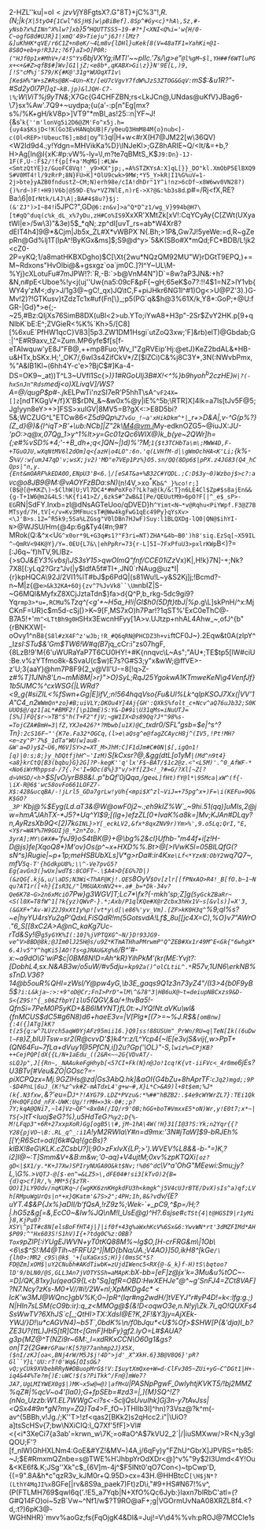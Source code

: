 2-HZL''ku|=oI$<jzvVj$Y8FgtsX?.G"8T}+jC%3"!,*R.(N;|k`{X|5tyO4{1Cwl^6SjH$]w|pBiBef].8Sp^#Gy<c}*hA\,Sz,#-yNsb7x%IINn^X%lw?]xb`}5^`HQUTTSS5~19-#?*]<XNI<Q%i='w{H/0-C~ogfG8d#UJR}1|xmQ'49>Tieju"j6J!!lMz?&]uKhHK*qVE/r6C1Z+n8eK/~4Lm8v{lDHl}uKek[8(V=48aTF1=YahKi+@1-8S8Q+eb+p!R3Jz;?6f}aI>O]P0R:("HJf0p1x#MhV+/4!S^Ys`6bjVXYg;iMTl'~~pIIc.'7s/\g>e"`@l%gM~$l,YH##f6WTluPGx+<+&#Z>qfB$#]Wv]G1|jZ;<e8b*,qKABX>Gi\z}}N'9E[L,)9,[!S"cM%j'S79/K{#K@'31g*WUOqXT1v\[Ke$H%"W+sZ#Rs@BK~4Un~Kt/[eU7cVgvY7fdW%JzS3ZTOG&GqV:`mS$:&u1R?"-#Sd2y0l7P[)`qI~kB.jp)&lJQH-C7-\%`;W\ViT%j9yTN&*;X7Gc{G4CHFZBN;rs<LkJCn@,UNdas@uKfV}JBag6-\7}sx%Aw'.7Q9+~uydpa;{u(a'-:p[n"Eg[mx?s%/%K+gH/kV8p>]VT9"*mBl_as!25::n|YF~J!{&s'`k{''m'lonVg5i2D6@ZM'Fo^x5j.h={uy4a$KsjD<!K(Go3EvHANqbUB|F/y0euQ3HmM84M{o}nub<]-c(Ol<REP>!UbeucT6];m8d|`oy"I:}ql|H+w<#rX(H7@JM22[w\36QV)<W2Id9d4.;y!Ydgn=MHVikKa%D}\INJeKl>;GZ8hARIE~Q/<It/&=+b,?H>Ag[In@I{xK:#p:vW%-ly=\l,m?te7qBMtS_K$`J9:Dn}-1J-1F(F,U-:F$2/!f{p[f+a'MqMG|:#LW=<SmtzQtYE}z/GuoFC8Vq!'_y9>KX"jp;,=A%STZKYsA:X]qL[}}_DO"kl.XmObP5ElBXQ9S#V0MT4!l/9zRrP;8N}FU>K]*OlU9cwk>9MW;*Y5_Y>kR|I1%G%uV=1-2j>bte}yAZB0fndustZ~CM;N)erh98e/cIA!dhDr"1Y^i!nz>6cDf~x8W6wv0VN28?){)%rd~)F!+H9)V6b|@59D-E%v*VZ7NlE,n)rE->X?@&:%b3s8d`.p#=/Rj<fX,RE?Ba:\6|`0IrNtk/L4J\A|;BA#4$8u?}$j:(&'ZJ")>I~84!`i5JPC?",GD`@6:zn&v]>a^Q*D^z1/wg_V}994b@H7\[t#qQ^duq(c%k_dL_x%7yDu,zH#Co%IS9`XxXR'XMtZk[xV!:CqYCyAy{C[ZWt(UXyatWl|e>/5w\3)"&3e)5$_*qN;.zp^dI[uvT_rs=ab*W4Xr8?dEIT4h4]9@*&Cjm|Jb5x_ZL#X*vWBPX`N{.Bh;>1P&,Gw7J!5yeWe:=d,R~gZepRn@Gd%lj1T(lpA^!ByKGx&ms]$;S9@d^y>`5&K(SBo#X*mQd;FC*BDB/L!jk2<cZ0-2P=yKQ;1/a8matHKBXDgho)$C[\Xt{2wu*NQzQM92MU"W}rDGtT9EPQ,)+=M~Rdxons"HvOlbi@&+gsxgz`oa`jm0C.]?I^Y~UL\M-%Yj}cXLotuFu#7mJPW!?:`R,-B:`>b@VnM4N")D`=8w?aP3JN&:+h?&N,n#pE<Uboe%!y<j(uj''Uw{na5:09cF&pF{~gH;65eK$o7?:!!4$1=NZ>lY1vb{WY4y'zM<;dy>J/1g3@~gC!_qx)JQ\tC,F+piJHkr6NG1l^#1)Og<>U@PZ'3).)G-Mv!2)?!GTKusv}tZdzTc1x#uf(Fn[\}_;p5(PG`q&$h@3%61X/k,Y8*:GoP;+@U:fGR-|Gd}*>e{;-~25,#Bz:QIjXs76SimB8DX(uBl<2>ub.YTo;iYwA8+H3p"-2Sr$ZvY2HK.p[9+qNlbK`bE:E^;ZVGieR<%K%`Kh>5/[C8][%6xuE`PfHW1qcC}V83|5p3.ZW1DM1Hsgi`utZoQ3xw;'F]&rb)elT)@Gbdab;G:|'^E#R9axv_tZ=Zum.MP6yfe$f[s[f-eTAIwquw'yE8J"FB@,++mp8Fuo;Wv_l"ZgRVEip'Hj:@etJ}KeZ2bdAL&*HB-u&HTx,bSKx.H;'_OK7/,6wl3s4ZifCkV*/Z[$lZCi)C&%j8C3Y*,3N(:NWvbPmx,%"A&IB1Kl~(6hh4Y-c'e>?BjC$#]Ka-4-DS=OK9~_at))T^L3~UVfl1Sc{>*)}1#RGoUIj3B#X!<^%}b9hyo$h^b2%ve^[OjkS@Tl^c20sD]c?L?Vsss8jEtKk4w^n.>t|FTt7R_Wg";w)kI.dIZt9iKMRxLAG?*)1(-C5R$czHE}`H|?(-hxSnJn"Rds`medj<o)XLivqV]/WS?A=@/qugP$p#-.j*kELPwTi'nzSI7eR'P5hhT\sA`^vF24X=[]z`[ndTKGgV*/f}X'B$rDN_&~&w0x%@y|iE%^5b;\RTR]X]4lk=a7ls[tJv5F@5;Jg!yyn8eY>+>]FSS>xulGV|8MV5=B?gX<:>E8D5bi?5&;WCZUG^L"ETCw86<Z5*d9Qp`%Z7vGu_!~a'xHikDkm^*|`_r+>D&A|,v-^G(p%?}(Z_d}@\)&{l^iqT>B'+\ub:NCb]|Z"2k\M4@vm.i*My-edknOZG5~@iuJX:J*U-'pO:>q@x,07Qg_1>y^1%lt>y=Gc01zQc6WIX@)k_b(ye~2QWr]h={;e#%vSD%*4;'-+B_dh+;q<]QN~|)d)%'?M\;`1{$t3TCHbTa\m\;MWW4D,F-+TGuOJU,wXqNtMV6l2dOm]q<{azH|o4LO":6n.'q(LVHfM-d|\gWmOchHA<K'Li;`{k%-S`%V/:w{umJ47qD'v;wsX;jv2)'MD"e7VEp1Pz%}O5.sn/QQ(8Dp6$|pPX.z4JG83(Q4_hCQps|"n,y.{Ent&mOARF%kEDA0O,ENpU3'B<6.|/[eSAT&a+%B32C#YQDL.;C:D$3y~0)Wzboj$>c?:aV`c@o8JB9@M:@vAOYFzBDa:sN)*(n!4V,>xo$^*%u]%*=>V5+mj\]~T489#|z?*=sL^^"lt/c*B&P:65c~_VO'<`TTSM=XST.%X!r\3SOwLH?;9W!k52jR9qUn2;oOf_Wq#Bykd](;b042iayMsxTpGiH8bO>7_Rl^5cug`3Zko&Vi1.ku0^XQtDu.'$K`b&^_}%co!r;](B$@[@+KKZ\)~$ClhW|U;Vl7DC4*#mPoXFo??Lk?a@(k/&:T}n6LE4Cl$Zp#$s8ajEn&&{g-T+1W6@m2&4LS:%K{fi41>Z/,6zkS#^ZwB&I[Pe/QEUutM9>6pO?F[|^_e$_sP>-EG`RN|SdFY.Inxb\=zl@dNsAGTeUoo/qDVED}h`^Yimt<N~*v@Rqhu<PiYWpf.F3@Z7BMTsyd/7H,tV[</v=Kv3MFmucsT#@Ww4kgFwG1qEc49Py}qYsXv><\J'B>s.12=^R5k9;5Sa%LZGsg"V0lDBn7HJwF)Suy:l1BLQXDg-lQ0|QN@$ihYI-N`>@WJSU/Hm{@4p:6g&Ty4(#n;9#?MRok(Q:&^x<U`G^x0or*9L+G3q#s1?"F3ri=NT)ZHA*&4b~B0')h8'siq.EzSq[~X59IL^~QmRV<94K@Y}/Y=.0EU{L7&\|ehPpRr=73{r-L]5I~7FxPfuU3>pxlrKWp`B<)?=[:J6q~'f\)hTV,9LlBz-{>sO*J&EY3%vbsj\JS3sY15>qwOlmQ"fnf/CCE01iZz*Vx)K|,H!k}7N]-+;Nk?7X8[(:yLq2?Grz"Jv(|y$IdfA5f#TI+,JN0`rNAug@uz*I|{r}kpHQCA\92J/2VI1%lT#bJ$p6PdQ|(s81Wu!L~y&S2Kj]j;!Bcmd?-n~M|z{@`e>&k32KA+6Oj{zv^7%JvVk8``\Um`nbIZ|S-~G6MQl&MyfxZ8XCjJztaTdn$}fa>d{Q^P,b_rkg-5dc9gi9?Yq`rmp3>*u=,RCM`u%*Tzq^(<g'+~H5a_H!i|GI$h0(5Dft}tbJ\|%p*.g\L]skPnH/^x:MjCKnF=UR)c$m5d-cSj[)>K~9[F,MS7xO)h7Par!?1qST%'ExC0eThC@-B7A5!+'m`^<LTtBh9g0H`SHx3EwcnHFyy[1A>v.UJtzp+nhAL4Ahw_~,ofJ^\{b"{rBNKXW[-oOvy1^n8`8{S8l#zX4F^z'wJb;!R_#Q6qRN@PHCDZ3h+vi`ftCF0J~}.2Eqw&t0A(zIpY^_Iz*sI:STu$&'Gm$TW6!W#q(B*7jq_cCr:i"zs07hgF,{8LzB!9'M{6'uWURaYaP7T6CU0HY!+#K{nnqvc\L~As";"AU*;TE$tp5[lW#ciU:Be.v%zYTfmo8k-&SvaU(c$w)E7s?G#S3;y"x&wW;@ffVE>-z'U;3{aaY}@hm7P8F9{2_v@Vll'U-=8[!q>Z-z#_%T]1JNh8'Ln~mMi8M|\>r}">O}SyL;RqJ25YgokwA1KTmweKeN\g4VenfJ*f}1b5lJMC%^cxW*SG{|LWRd?<9_g{#s*iZIL<%fSwn*+Gg|E]ifV,;n!564hqqVso{Fu&Ul%Lk^qIpKSOJ7Xx(|VV'1A"C4_n2`WWmQn*zo}#B;uiVLY;DKOu4Y]4Aj{GH':QXkS%folt_c+Ncv^aQ76uJb32;S0KUUO$@/qz1[aL*#BMF2![\p1DmE)S:Y&-D#9i\U31qMs=iNuUTJ=[S%]]FQ{$r~>TB"S"h(T+F2"fjV;~gW1IX<Ds89Qq?J*"98%s-=TojCZA#BmH=3|fZ,YXJe426?*?Mbwb[u1X)@C`_txdr0/SFL"gsb=$e|^s^?Tn}`:2cS16F~"'{K7e.Fa32*OGCq,(l>e\aQsg^e@fagZCAycH8j^(IV5,!Pt!MH?<e~zy"P'7%$_1dTa"WU(w]au8-&W'a=D)y$Z~U6,M6V]SY>z=XT_M>JhM:C]F1dJm#C#0N|$[,igQn1![q)|0:s;8;}y_hDQtfjhH^~'IzM)`S[kCxsr?@,&gg(dtL[o1yM`|(Md^n9t4}<a8}krCtQ[B3(bqbu}G}2G]?P-kegK''q'lx'F$~BAT/$1c2@z.<"<L5M)'.^0_AfWF-*<No6iWrMhppsd-/7{.?<'I=9Dc(8%}3"v/>Yf[Z3<!_?#=G/?Xl[~Z[?d>VHSD/<h`>$S[vO/yrB88&l..p"bQf'0jQqa,/g*e`eL]fHt)fY@l*\95Mca|xW^(f{-\iX-R@6$'wc58ovFo661LOFZ7-X$:428&ucqBA/-!jLrl5_GDa7grLw!yUh{<mpi$X^zl~ViJ=+75pg^x+)F=\i(KEFu=9Q&K$GO?_3P'`Kbj@%$Eyg(Ld.aT3&@W@owF0j2~.;eh9kIZ%W`_~9hi.51(qq)]uMIs,2@jw=hmA"JAhTX-*J5?+Uq^Yl$9;[(lg+)efzZL[0+IvaK%a8k=]Mv;KJAn#DL<pZQx>qy?n,AyRzsXb9Q<[2)7k`GINL}>Y[_eckLV2,&fx*8qxZNV9r)Ym>%',9.o5Lq;QrI,"E,<Y$r=WAY%7H9GUIj@_*2n*Zo.?3yrA];MY\G#X#=`'fvJ9\}oS4tBK@}+@*\bg%2&cl}Ufhb-"m44f+i[z!H-D\@js}fe[XqoQ8*)M'ov}Os(p^~x+HXD%%.Bt>@[>IVwK5l=05BlLQ$fG(?sN$^s}Rugie|~p+1p;meHSBUbXLs]V*g>rDa#:ir4Kx`e\Lf<*YzxN:ObY2`wq7Q7~,mfV`5q-T'{hGdkpU8%;\\^-Ve7pvG5?Eg{avGn3(}wUx]wdT$:8COFT~.\$A4>D{EG%7D|)(&zQG{.kj&,u/\aDS;N3Wi<ThAF@Kj!.QES`8OyV`$Ov[zlr[[fPNxAO>R4!_B[fO.b~1~Nqu?AT1r([+h}{IsR3L/"lM6UAXnNV2++.a#_b=*Dk-34v?Qe6K78~G>2n6xMciO`7Pw}g3WGV]T;Lc7*\fx?{-mkh'sp;Z]g(`5yGckZBaRr~<S(l0X=T8fW^1[?k{yz)QWvP-}.*;Axb/P1qlKQe#X@rZcbx3hHx1V~s[&vls)]=X'3,(&GXF+^Av-W)Z2J9xXtIy%p![vt*y\d[\e86%'yv_Vm].[ZF>kK0H3q^`%9;qI%s?~e|hyYU4rsYu2qP'QdxLFiSQdR!m(5GotsvdA!Lf$_8u[[jc4<f>X=C),%O}v7"AWrO\."6_S[[8xC2A>A@nC_kaKg7Uc-rTd&Sy!@`g5yGYK%I(:10]%jVPTQXG^~N/}D!93JG9-ve^V>8BD@8k;@JIm0lJ25H@s/u9Z*KTmATHhaPMrwmP"Q^ZEB#Xx1r49M^E<Gk{"6whgX*6.4)v5^Y^hqKi5]AO!Ts<gJRAU&Xg%6`/B^'#-x:~a9dO\G'wiP$c|0BM8N!D=Ah^kR}YihPkM'(kr(ME:Yvjt?:[DobhL4,sx.N&AB3w/o5uW/#v5dju=k`p9Za()^olCLtiL^.*`R57v,_1UN6\erkNB%sTnD.V36?14@b5ouR%QHI=zWsl/Y@pw4yG,\b3E_gaqs9Q1z3n73yZ4_"/(I3>4{b0F9yB5$`?i:L&kja~:>:+9"oD@Cr;FnI>PrD"=lM\^&78"3|HB6uX@~t=deiupNBCxzs9&D-S<{Z9S!^{_s06ZfbpY[1lU`5(QGV,&a/+!hvBa5!-QfnSi=7*PeM0P5yKD+&B6IMYNT}fL0t:+JYQ!Nt.aVKu\wl&{fnMCUS$dC5#g6N8)d6+haeE3v=|V[Plg*[(7>=~%J.R$&`[omBnw]{:4({]ATg]kK?t(z5{q:w^7LUrch5aqW0YjAFz95mii16.}Q9]ss!88USUm"_PrWn/RU=q|TeN[Ik((6uDwl~FB`}Z,blU)Tsw=sr2(R@*cvvD'$}k4^r:z/L^Ycp4{~IE[e3vjS&vij{,w>PpT*+(QN64Fu~7fLa+dVuy1@5PfCN,i[)2u?Gp('\OL}"-S,`lwiz%=CPjKB?++CejPQP[dX{{L/N+1aEdu_((2&R<~~2G{VDvAT/-sLQJp",J[{Rn~,_NAAukeFgHhyb[<57CI+Fk(N}n@Jo!1cq!K{vt-iiFVc<_4r0me`6jEs?U3BTv[#Veu&ZO|GOsc?=-piXCPQzx=Mj.9GZIH*s@zd|Gs3AbQ.hk]&aOI{G4bZ*u+8hAprTF:`cJq2)mgd;;9P-$D4PnL|6uJ_(K!%z^vk#Z-mATdxL4'g+w~#,X}L*C>&A9)l+8t$em;%J*(k{.N3fxw,`&?'eu=D`J*?!AYG79.LDZ*PVzu&:*%##"hBZB2:.$4e9cWYWrZL7}:TEi1Qk{H<0QFiOd_nFX-UWK:Ug/!rMH=>3k-0#;;p?7Y;kqA@QNi7,~l4]Vz~QF^<8x0A(/IQ/r9'OB;hGG+boT#VmxxE5*oN)Wr,y!E0t7;x*~|TS{>`)tT<Iuoj$_eG?%),u5HdTeG`?%y2;D{%-M!LFqp3"+6R+27xxpXoR)Gg[ogB5\\#,jM~1hA\4W(!H}31[I@3?S:Yk;n2Yqr{{?Y28{pjVO~\B:.RL_q^_:i1`A!yM2RWIa\Y#n=d9mx:'3N#jTaW]$9\-bRJEh%[[Y;R6Sct=od([6k#Qq!{gcBs)?klBX!8eG\KLK.cZCsbU?]l;90>zFxIvX{LP;>').WVEV%L8_&&-b-"=)K,?i2]I@~:T]*Sm*m&V+&B:m&w;'0-aq)+V4ujtM;0xv%zpKTQXi`[oz?gD<|$X1/y.*K+J7Xw)SPIryNUGA0O&kt$Nv;!%06^d`c\V^a'OhG"MEewi:Smu;jy?L,\G%.>`VQTJ-@[$-en^=&LZ5>\,dFE04#!si3[kTvO)2{B={d)q>cf]R/,%_MM*5{$zTR-QO)I}LY9Odv/nqKUKq~/{wgKK6znKHgkdFU3h<kmgk^j5V4cUJrBTE/DvX)sIs^a)qf;LVh[RMpuWgUrQs|n*+x}QKatm'&7S>2";4PH;1h,8&?v`dv/{E?uYT.4$&P{Jx%}aDIl/b'fQsA,!rZ9z%;Wek-`+_pC9,^$p=/H;?|.hG5z&g[=&,EcC0~&Iw%JQ\nM!l_UsE@g)^H?.6sjse#`cTSt{4|t@HGSI9|r1yMi}8,KjPu0?XSY\^pIT#c8N[elsBoFfHT4j|]|if0f+43g%aWxhKcV%6Sx&6:YwvWN*rt'3dMZFIMd*AH$P09:^"Hx603S!S1hV)I{+?tdg0C%z:OBB?Tox9`pZlP[:iYUgEJWVN+yT0tKQ88M%~Ig$O,[H-crFRG&m\|1Ob\<6\s$^S!:M4@Tih~tFRFU2^]|MD{bNa/JA.;V4AO}]50,ikH8^[kGe`/\{lh0>:MR2_c9S\@k$_'+[uXaGxsS;H)}(0msSC*S?FD@Zm]xOM$|uY2CNubh#AKdTiwbK=zUjdIWenc5<RX{@-&_k}f-H)tS\bqtoo?lD'9/bLN0/@S,GLL3An7jVOTYSSh=aMApK`:bX*-bb=[eF]z@jx'k=3Mu&u%tOC~-=D]/QK,81xy]u(qe*aG9{L<b"Sq*]qfR=OBD:HwXEHJe"@^~g'SnFJ4=ZCt8VAF]?N7.Ncy?zKs-M0+V//#i!/2W+nl;Xp$MKDg4c*<IcK$'w3M*J@WQnc}gbV%K;0~)pR^(lqr#ng2wdH/]tVEYJ"r#yP4D!=k<:lfg:g.;)N|HIn7sLSM{cO9b:ir):q_z<MMOg@${&!D<oqwO3e,n.N!yj\Zk.7i_qO!QUXFs4SsWwTV?6XhJS`c[_;QtHI>TX:XdsI@E?K,2F!&Y3jy=AjXEk-YWJ/}D!\u*cAGVN4)~b5T`,0bdK%\n/f0bJqu*<U$%Of>$SHW[P{&'dja)I_b?ZE3U?{ttL)JH5[tR]Ctt<[GmF]HbFy}gf2.lyO=L#$AUA?g3p{MZ@^T(NZi9r~6M:_I=xdRKxCCN\O60g1&gs?on|T2{2G`##rGPaw!K[57@77anhmp2J}X5X,($nI/zKJ[oa<,BNj4rW/M5J$j!4D">jd'_X^XkH.6}3B@V8Q6}'pR?Gl``Y}L'UU:rT!0'Wq&[OIsO&?vQ;yCUk9XVbebRRyN#DBuopMrG$!V:I$uytXmQxe+W=d-ClFv305~ZUi+yG~C^DGt1|H+-iq4&44%Te?m{)E:uWC!$(s?PiTkk^/Fn@]mWe7?JA7,UgLMIYWEX0g$|)MK~x5w@=@)|afM<U`|PASNpPgwF_0wlyhtjKVKT5/!bj2MMZ%qZ#|%qcV~o4'[Ia0};G+fpSEb=#zd3=|,]{M}SQ^!Z?(nNo_Uzzb:W1.EL7WWgC<i?s<-5cljQsUvuIhk]Gj3n-y7tAvJss*|<QSx4#9n*gN?my=ZQ}Ta4_>F_fO~}THlIb3l]^hn)?3Vsz\@?k^m(-av^(5BBh,v!Jg./;K''T>!zf<qas2[BKk2)s2qHcc2.i"|\UiO?a]tsScHSv{7;bw\NXiCIQ:l_Q7Xf'5fF]>Vl#<{<i*3XeCi7{a3ab'=krwn_w\7K;=o#aO^A$7kVU2_2`|/|iuSMXww/>R<N,y3glQOU;F'?[f_nlW)GhHXLNm4:GoE&#YZ!&MV~)4A,j/6qFy)y"FZhU^GbrX]JPVRS=^b85:~J;$E#RmxmQZnbe=s\@TWE%H'JhbpYrOdXDr<@]^v%"9y$2I3Umd<4Y!Ou&<KE6f&.K;JSg''Xk"c$_{6V]m-4j^$F5lNt0'qO7Con<)~tpCwp'D,{(=9".8A&h*c"qzR3v_kJM0r+Q.95D>cx=43H.@HHBtcC`[\H$jN*?(LthY4MqJI%x`8GFe[|rv&8S9a_paek7)Ft)zD\i,"#9+HS#N67!%v^,(P(FTLMH769$qwl6q{'.!E5_a7Yqb|N+XfO%Qc6Jyb:}laxn7blRbC'atl=(?G#Q14FO)oi~5zB`Vw~^Nf1/w$?T9RO@aF+;g|VGOrmUvNaA08XRZL8f4.<?d,:t?)6pK3@-WGHNHR}`mvv%aoGz;fs{FqOjgK4&DI&=Juj!=V\d4%%vh:pROJ@7MCCIe1s